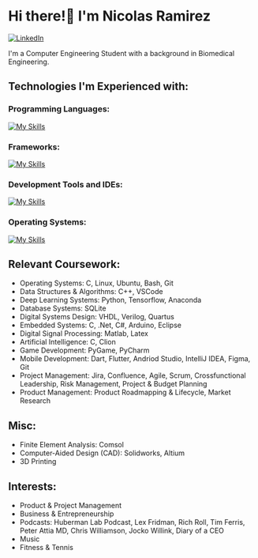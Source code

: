 # Hi there!👋 I'm Nicolas Ramirez

[
    ![LinkedIn](https://img.shields.io/badge/LinkedIn-0077B5?style=for-the-badge&logo=linkedin&logoColor=white)
](https://www.linkedin.com/in/nicolas-ramirez-pm/)

I'm a Computer Engineering Student with a background in Biomedical Engineering. 

## Technologies I'm Experienced with:
### Programming Languages:
[![My Skills](https://skillicons.dev/icons?i=cpp,c,py,bash,cs,dart,matlab)](https://skillicons.dev)
### Frameworks: 
[![My Skills](https://skillicons.dev/icons?i=dotnet,flutter,pytorch,tensorflow)](https://skillicons.dev)
### Development Tools and IDEs:
[![My Skills](https://skillicons.dev/icons?i=anaconda,arduino,atom,clion,eclipse,figma,git,github,gitlab,latex,md,pycharm,powershell,vscode)](https://skillicons.dev)
### Operating Systems:
[![My Skills](https://skillicons.dev/icons?i=apple,linux,windows,ubuntu)](https://skillicons.dev)

<!--
[![My Skills](https://skillicons.dev/icons?i=cpp,c,py,anaconda,apple,arduino,atom,bash,cs,clion,dart,dotnet,eclipse,figma,flutter,git,github,gitlab,latex,linux,md,matlab,pycharm,powershell,pytorch,tensorflow,vscode,windows,ubuntu)](https://skillicons.dev)
-->

## Relevant Coursework:
- Operating Systems: C, Linux, Ubuntu, Bash, Git 
- Data Structures & Algorithms: C++, VSCode
- Deep Learning Systems: Python, Tensorflow, Anaconda
- Database Systems: SQLite
- Digital Systems Design: VHDL, Verilog, Quartus
- Embedded Systems: C, .Net, C#, Arduino, Eclipse
- Digital Signal Processing: Matlab, Latex
- Artificial Intelligence: C, Clion
- Game Development: PyGame, PyCharm 
- Mobile Development: Dart, Flutter, Andriod Studio, IntelliJ IDEA, Figma, Git
- Project Management: Jira, Confluence, Agile, Scrum, Crossfunctional Leadership, Risk Management, Project & Budget Planning
- Product Management: Product Roadmapping & Lifecycle, Market Research

## Misc:
- Finite Element Analysis: Comsol
- Computer-Aided Design (CAD): Solidworks, Altium
- 3D Printing

## Interests:
- Product & Project Management
- Business & Entrepreneurship
- Podcasts: Huberman Lab Podcast, Lex Fridman, Rich Roll, Tim Ferris, Peter Attia MD, Chris Williamson, Jocko Willink, Diary of a CEO
- Music
- Fitness & Tennis



<!--
**Pikanick/Pikanick** is a ✨ _special_ ✨ repository because its `README.md` (this file) appears on your GitHub profile.

Here are some ideas to get you started:

- 🔭 I’m currently working on ...
- 🌱 I’m currently learning ...
- 👯 I’m looking to collaborate on ...
- 🤔 I’m looking for help with ...
- 💬 Ask me about ...
- 📫 How to reach me: ...
- 😄 Pronouns: ...
- ⚡ Fun fact: ...
-->
